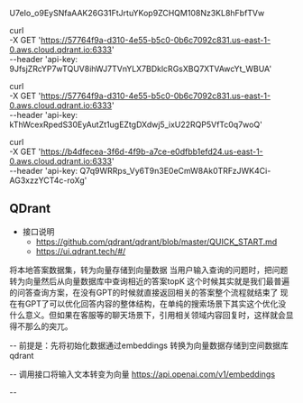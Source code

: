 U7eIo_o9EySNfaAAK26G31FtJrtuYKop9ZCHQM108Nz3KL8hFbfTVw


curl \
    -X GET 'https://57764f9a-d310-4e55-b5c0-0b6c7092c831.us-east-1-0.aws.cloud.qdrant.io:6333' \
    --header 'api-key: 9JfsjZRcYP7wTQUV8ihWJ7TVnYLX7BDklcRGsXBQ7XTVAwcYt_WBUA'


curl \
    -X GET 'https://57764f9a-d310-4e55-b5c0-0b6c7092c831.us-east-1-0.aws.cloud.qdrant.io:6333' \
    --header 'api-key: kThWcexRpedS30EyAutZt1ugEZtgDXdwj5_ixU22RQP5VfTc0q7woQ'



curl \
    -X GET 'https://b4dfecea-3f6d-4f9b-a7ce-e0dfbb1efd24.us-east-1-0.aws.cloud.qdrant.io:6333' \
    --header 'api-key: Q7q9WRRps_Vy6T9n3E0eCmW8Ak0TRFzJWK4Ci-AG3xzzYCT4c-roXg'

## QDrant
- 接口说明
  - https://github.com/qdrant/qdrant/blob/master/QUICK_START.md    
  - https://ui.qdrant.tech/#/


将本地答案数据集，转为向量存储到向量数据
当用户输入查询的问题时，把问题转为向量然后从向量数据库中查询相近的答案topK 这个时候其实就是我们最普遍的问答查询方案，在没有GPT的时候就直接返回相关的答案整个流程就结束了
现在有GPT了可以优化回答内容的整体结构，在单纯的搜索场景下其实这个优化没什么意义。但如果在客服等的聊天场景下，引用相关领域内容回复时，这样就会显得不那么的突兀。




-- 前提是：先将初始化数据通过embeddings 转换为向量数据存储到空间数据库 qdrant

-- 调用接口将输入文本转变为向量 https://api.openai.com/v1/embeddings

-- 

